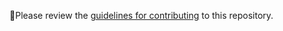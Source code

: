 
🚨Please review the [guidelines for contributing](https://github.com/ait-cs-IaaS/.github/blob/master/CONTRIBUTING.md) to this repository.
